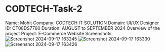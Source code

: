 # CODTECH-Task-2
Name: Mohit
Company: CODTECH IT SOLUTION
Domain: UI/UX Designer
ID: CT08DS7760
Duration: AUGUST to SEPTEMBER 2024
Overview of the project
Project: E-Commerce Website
Screenshots
![Screenshot 2024-09-17 163245](https://github.com/user-attachments/assets/d1a95591-0585-4dfb-9384-ee0dc7979669)
![Screenshot 2024-09-17 163330](https://github.com/user-attachments/assets/8eb922a5-7dc9-4ac7-a8e7-ab2dda8846a6)
![Screenshot 2024-09-17 163426](https://github.com/user-attachments/assets/4d1a59dd-9ab0-4cd4-aa31-1c7f862afbc0)

